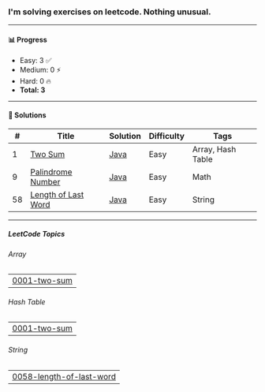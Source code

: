 ### I'm solving exercises on leetcode. Nothing unusual.
---

#### 📊 Progress

- Easy: 3 ✅  
- Medium: 0 ⚡  
- Hard: 0 🔥  
- **Total: 3**

---

#### 📘 Solutions

| #   | Title | Solution | Difficulty | Tags |
|-----|-------|----------|------------|------|
| 1   | [Two Sum](https://leetcode.com/problems/two-sum/) | [Java](0001-two-sum) | Easy | Array, Hash Table |
| 9   | [Palindrome Number](https://leetcode.com/problems/palindrome-number) | [Java](0009-palindrome-number) | Easy | Math |
| 58  | [Length of Last Word](https://leetcode.com/problems/length-of-last-word/) | [Java](0058-length-of-last-word) | Easy | String |

---

<!---LeetCode Topics Start-->
##### LeetCode Topics
###### Array
|  |
| ------- |
| [0001-two-sum](https://github.com/Gushchin-A/my-kata-in-leetcode/tree/master/0001-two-sum) |
###### Hash Table
|  |
| ------- |
| [0001-two-sum](https://github.com/Gushchin-A/my-kata-in-leetcode/tree/master/0001-two-sum) |
###### String
|  |
| ------- |
| [0058-length-of-last-word](https://github.com/Gushchin-A/my-kata-in-leetcode/tree/master/0058-length-of-last-word) |
<!---LeetCode Topics End-->
